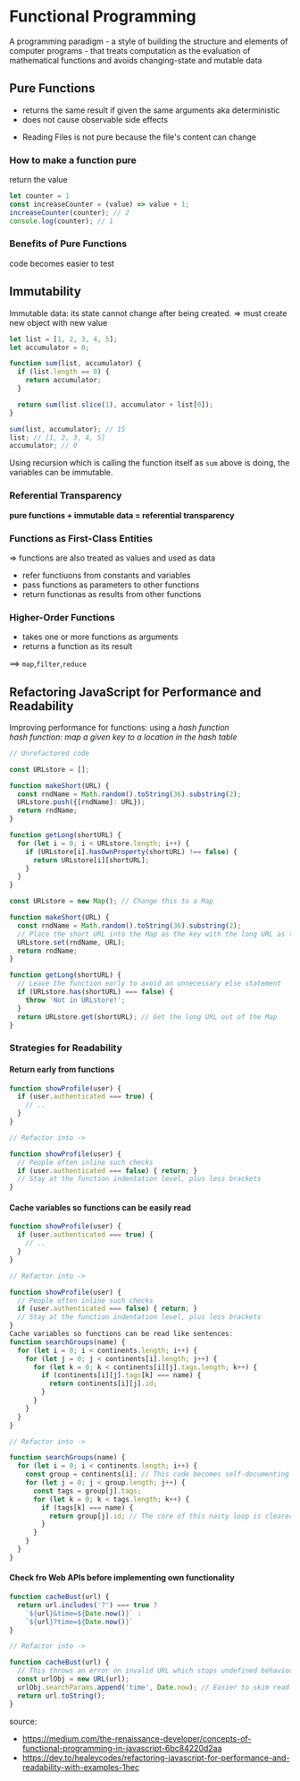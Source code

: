 # Functional Programming
A programming paradigm - a style of building the structure and elements of computer programs - that treats
computation as the evaluation of mathematical functions and avoids changing-state and mutable data

## Pure Functions
- returns the same result if given the same arguments aka deterministic
- does not cause observable side effects  
* Reading Files is not pure because the file's content can change

### How to make a function pure
return the value 
```JavaScript
let counter = 1
const increaseCounter = (value) => value + 1;
increaseCounter(counter); // 2
console.log(counter); // 1
```
### Benefits of Pure Functions
code becomes easier to test

## Immutability
Immutable data: its state cannot change after being created. => must create new object with new value
```JavaScript
let list = [1, 2, 3, 4, 5];
let accumulator = 0;

function sum(list, accumulator) {
  if (list.length == 0) {
    return accumulator;
  }

  return sum(list.slice(1), accumulator + list[0]);
}

sum(list, accumulator); // 15
list; // [1, 2, 3, 4, 5]
accumulator; // 0
```
Using recursion which is calling the function itself as `sum` above is doing, the variables can be immutable.

### Referential Transparency
**pure functions + immutable data = referential transparency**

### Functions as First-Class Entities
=> functions are also treated as values and used as data
- refer functiuons from constants and variables
- pass functions as parameters to other functions
- return functionas as results from other functions

### Higher-Order Functions
- takes one or more functions as arguments
- returns a function as its result

==> `map`,`filter`,`reduce`  


## Refactoring JavaScript for Performance and Readability
Improving performance for functions: using a *hash function*  
*hash function: map a given key to a location in the hash table*
```JavaScript
// Unrefactored code

const URLstore = [];

function makeShort(URL) {
  const rndName = Math.random().toString(36).substring(2);
  URLstore.push({[rndName]: URL});
  return rndName;
}

function getLong(shortURL) {
  for (let i = 0; i < URLstore.length; i++) {
    if (URLstore[i].hasOwnProperty(shortURL) !== false) {
      return URLstore[i][shortURL];
    }
  }
}
```
```JavaScript
const URLstore = new Map(); // Change this to a Map

function makeShort(URL) {
  const rndName = Math.random().toString(36).substring(2);
  // Place the short URL into the Map as the key with the long URL as the value
  URLstore.set(rndName, URL);
  return rndName;
}

function getLong(shortURL) {
  // Leave the function early to avoid an unnecessary else statement
  if (URLstore.has(shortURL) === false) {
    throw 'Not in URLstore!';
  }
  return URLstore.get(shortURL); // Get the long URL out of the Map
}
```
### Strategies for Readability
#### Return early from functions
```JavaScript
function showProfile(user) {
  if (user.authenticated === true) {
    // ..
  }
}

// Refactor into ->

function showProfile(user) {
  // People often inline such checks
  if (user.authenticated === false) { return; }
  // Stay at the function indentation level, plus less brackets
}
```
#### Cache variables so functions can be easily read
``` JavaScript
function showProfile(user) {
  if (user.authenticated === true) {
    // ..
  }
}

// Refactor into ->

function showProfile(user) {
  // People often inline such checks
  if (user.authenticated === false) { return; }
  // Stay at the function indentation level, plus less brackets
}
Cache variables so functions can be read like sentences:
function searchGroups(name) {
  for (let i = 0; i < continents.length; i++) {
    for (let j = 0; j < continents[i].length; j++) {
      for (let k = 0; k < continents[i][j].tags.length; k++) {
        if (continents[i][j].tags[k] === name) {
          return continents[i][j].id;
        }
      }
    }
  }
}

// Refactor into ->

function searchGroups(name) {
  for (let i = 0; i < continents.length; i++) {
    const group = continents[i]; // This code becomes self-documenting
    for (let j = 0; j < group.length; j++) {
      const tags = group[j].tags;
      for (let k = 0; k < tags.length; k++) {
        if (tags[k] === name) {
          return group[j].id; // The core of this nasty loop is clearer to read
        }
      }
    }
  }
}
```
#### Check fro Web APIs before implementing own functionality
```JavaScript
function cacheBust(url) {
  return url.includes('?') === true ?
    `${url}&time=${Date.now()}` :
    `${url}?time=${Date.now()}`
}

// Refactor into ->

function cacheBust(url) {
  // This throws an error on invalid URL which stops undefined behaviour
  const urlObj = new URL(url);
  urlObj.searchParams.append('time', Date.now); // Easier to skim read
  return url.toString();
}
```
source:
- https://medium.com/the-renaissance-developer/concepts-of-functional-programming-in-javascript-6bc84220d2aa
- https://dev.to/healeycodes/refactoring-javascript-for-performance-and-readability-with-examples-1hec
